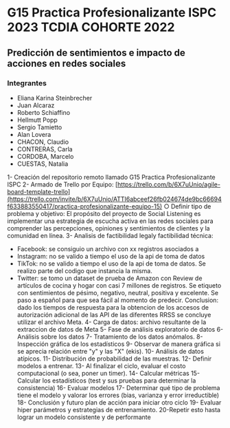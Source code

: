 # G15 Practica Profesionalizante ISPC 2023  TCDIA COHORTE 2022

## Predicción de sentimientos e impacto de acciones en redes sociales

### Integrantes

- Eliana Karina Steinbrecher
- Juan Alcaraz
- Roberto Schiaffino
- Hellmutt Popp
- Sergio Tamietto
- Alan Lovera
- CHACON, Claudio
- CONTRERAS, Carla
- CORDOBA, Marcelo
- CUESTAS, Natalia
  
1- Creación del repositorio remoto llamado G15 Practica Profesionalizante ISPC
2- Armado de Trello por Equipo: [https://trello.com/b/6X7uUnio/agile-board-template-trello](https://trello.com/invite/b/6X7uUnio/ATTI6abceef26fb024674de9bc66694f633883550417/practica-profesionalizante-equipo-15)
○ Definir tipo de problema y objetivo: El propósito del proyecto de Social Listening es implementar una estrategia de escucha activa en las redes sociales para comprender las percepciones, opiniones y sentimientos de clientes y la comunidad en línea.
3- Analisis de factibilidad legaly factibilidad técnica:
- Facebook: se consiguio un archivo con xx registros asociados a 
- Instagram: no se valido a tiempo el uso de la api de toma de datos
- TikTok: no se valido a tiempo el uso de la api de toma de datos. Se realizo parte del codigo que instancia la misma. 
- Twitter: se tomo un dataset de prueba de Amazon con Review de artículos de cocina y hogar con casi 7 millones de registros. Se etiqueto con sentimientos de pésimo, negativo, neutral, positiva y excelente. Se paso a español para que sea fácil al momento de predecir.
Conclusion: dado los tiempos de respuesta para la obtencion de los accesos de autorización adicional de las API de las diferentes RRSS se concluye utilizar el archivo Meta. 
4- Carga de datos: archivo resultante de la extraccion de datos de Meta
5- Fase de análisis exploratorio de datos
6- Análisis sobre los datos
7- Tratamiento de los datos anómalos.
8- Inspección gráfica de los estadísticos
9- Observar de manera gráfica si se aprecia relación entre "y" y las "X" (ekis).
10- Análisis de datos atípicos.
11- Distribución de probabilidad de las muestras.
12- Definir modelos a entrenar.
13- Al finalizar el ciclo, evaluar el costo computacional (o sea, poner un timer).
14- Calcular métricas
15- Calcular los estadísticos (test y sus pruebas para determinar la consistencia)
16- Evaluar modelos
17- Determinar qué tipo de problema tiene el modelo y valorar los errores (bias,
varianza y error irreductible)
18- Conclusión y futuro plan de acción para iniciar otro ciclo
19- Evaluar hiper parámetros y estrategias de entrenamiento.
20-Repetir esto hasta lograr un modelo consistente y de performante
